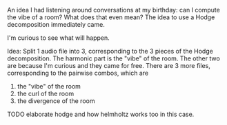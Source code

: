 An idea I had listening around conversations at my birthday: can I compute the vibe of a room? What does that even mean? The idea to use a Hodge decomposition immediately came.

I'm curious to see what will happen.

Idea: Split 1 audio file into 3, corresponding to the 3 pieces of the Hodge decomposition. The harmonic part is the "vibe" of the room. The other two are because I'm curious and they came for free. There are 3 more files, corresponding to the pairwise combos, which are

1.  the "vibe" of the room
2.  the curl of the room
3.  the divergence of the room

TODO elaborate hodge and how helmholtz works too in this case.

